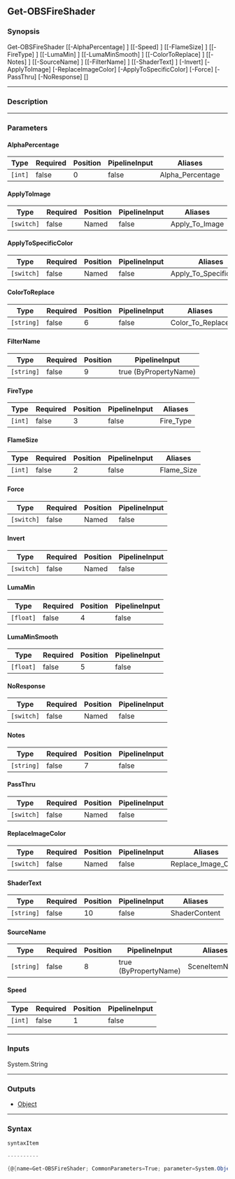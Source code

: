 Get-OBSFireShader
-----------------

### Synopsis

Get-OBSFireShader [[-AlphaPercentage] <int>] [[-Speed] <int>] [[-FlameSize] <int>] [[-FireType] <int>] [[-LumaMin] <float>] [[-LumaMinSmooth] <float>] [[-ColorToReplace] <string>] [[-Notes] <string>] [[-SourceName] <string>] [[-FilterName] <string>] [[-ShaderText] <string>] [-Invert] [-ApplyToImage] [-ReplaceImageColor] [-ApplyToSpecificColor] [-Force] [-PassThru] [-NoResponse] [<CommonParameters>]

---

### Description

---

### Parameters
#### **AlphaPercentage**

|Type   |Required|Position|PipelineInput|Aliases         |
|-------|--------|--------|-------------|----------------|
|`[int]`|false   |0       |false        |Alpha_Percentage|

#### **ApplyToImage**

|Type      |Required|Position|PipelineInput|Aliases       |
|----------|--------|--------|-------------|--------------|
|`[switch]`|false   |Named   |false        |Apply_To_Image|

#### **ApplyToSpecificColor**

|Type      |Required|Position|PipelineInput|Aliases                |
|----------|--------|--------|-------------|-----------------------|
|`[switch]`|false   |Named   |false        |Apply_To_Specific_Color|

#### **ColorToReplace**

|Type      |Required|Position|PipelineInput|Aliases         |
|----------|--------|--------|-------------|----------------|
|`[string]`|false   |6       |false        |Color_To_Replace|

#### **FilterName**

|Type      |Required|Position|PipelineInput        |
|----------|--------|--------|---------------------|
|`[string]`|false   |9       |true (ByPropertyName)|

#### **FireType**

|Type   |Required|Position|PipelineInput|Aliases  |
|-------|--------|--------|-------------|---------|
|`[int]`|false   |3       |false        |Fire_Type|

#### **FlameSize**

|Type   |Required|Position|PipelineInput|Aliases   |
|-------|--------|--------|-------------|----------|
|`[int]`|false   |2       |false        |Flame_Size|

#### **Force**

|Type      |Required|Position|PipelineInput|
|----------|--------|--------|-------------|
|`[switch]`|false   |Named   |false        |

#### **Invert**

|Type      |Required|Position|PipelineInput|
|----------|--------|--------|-------------|
|`[switch]`|false   |Named   |false        |

#### **LumaMin**

|Type     |Required|Position|PipelineInput|
|---------|--------|--------|-------------|
|`[float]`|false   |4       |false        |

#### **LumaMinSmooth**

|Type     |Required|Position|PipelineInput|
|---------|--------|--------|-------------|
|`[float]`|false   |5       |false        |

#### **NoResponse**

|Type      |Required|Position|PipelineInput|
|----------|--------|--------|-------------|
|`[switch]`|false   |Named   |false        |

#### **Notes**

|Type      |Required|Position|PipelineInput|
|----------|--------|--------|-------------|
|`[string]`|false   |7       |false        |

#### **PassThru**

|Type      |Required|Position|PipelineInput|
|----------|--------|--------|-------------|
|`[switch]`|false   |Named   |false        |

#### **ReplaceImageColor**

|Type      |Required|Position|PipelineInput|Aliases            |
|----------|--------|--------|-------------|-------------------|
|`[switch]`|false   |Named   |false        |Replace_Image_Color|

#### **ShaderText**

|Type      |Required|Position|PipelineInput|Aliases      |
|----------|--------|--------|-------------|-------------|
|`[string]`|false   |10      |false        |ShaderContent|

#### **SourceName**

|Type      |Required|Position|PipelineInput        |Aliases      |
|----------|--------|--------|---------------------|-------------|
|`[string]`|false   |8       |true (ByPropertyName)|SceneItemName|

#### **Speed**

|Type   |Required|Position|PipelineInput|
|-------|--------|--------|-------------|
|`[int]`|false   |1       |false        |

---

### Inputs
System.String

---

### Outputs
* [Object](https://learn.microsoft.com/en-us/dotnet/api/System.Object)

---

### Syntax
```PowerShell
syntaxItem
```
```PowerShell
----------
```
```PowerShell
{@{name=Get-OBSFireShader; CommonParameters=True; parameter=System.Object[]}}
```

